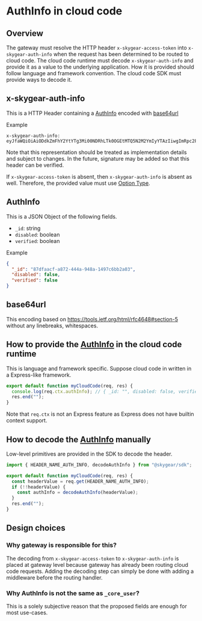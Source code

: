 # AuthInfo in cloud code

## Overview

The gateway must resolve the HTTP header `x-skygear-access-token` into `x-skygear-auth-info`
when the request has been determined to be routed to cloud code.
The cloud code runtime must decode `x-skygear-auth-info` and
provide it as a value to the underlying application.
How it is provided should follow language and framework convention.
The cloud code SDK must provide ways to decode it.

## x-skygear-auth-info

This is a HTTP Header containing a [AuthInfo](#AuthInfo) encoded with [base64url](#base64url)

Example

```
x-skygear-auth-info: eyJfaWQiOiAiODdkZmFhY2YtYTg3Mi00NDRhLTk0OGEtMTQ5N2M2YmIyYTAzIiwgImRpc2FibGVkIjogZmFsc2UsICJ2ZXJpZmllZCI6IGZhbHNlfQ==
```

Note that this representation should be treated as implementation details and subject to changes.
In the future, signature may be added so that this header can be verified.

If `x-skygear-access-token` is absent, then `x-skygear-auth-info` is absent as well.
Therefore, the provided value must use [Option Type](https://en.wikipedia.org/wiki/Option_type).

## AuthInfo

This is a JSON Object of the following fields.

- `_id`: string
- `disabled`: boolean
- `verified`: boolean

Example

```JSON
{
  "_id": "87dfaacf-a872-444a-948a-1497c6bb2a03",
  "disabled": false,
  "verified": false
}
```

## base64url

This encoding based on https://tools.ietf.org/html/rfc4648#section-5 without any linebreaks, whitespaces.

## How to provide the [AuthInfo](#AuthInfo) in the cloud code runtime

This is language and framework specific. Suppose cloud code in written in a Express-like framework.

```javascript
export default function myCloudCode(req, res) {
  console.log(req.ctx.authInfo); // { _id: "", disabled: false, verified: false }
  res.end("");
}
```

Note that `req.ctx` is not an Express feature as Express does not have builtin context support.

## How to decode the [AuthInfo](#AuthInfo) manually

Low-level primitives are provided in the SDK to decode the header.

```javascript
import { HEADER_NAME_AUTH_INFO, decodeAuthInfo } from "@skygear/sdk";

export default function myCloudCode(req, res) {
  const headerValue = req.get(HEADER_NAME_AUTH_INFO);
  if (!!headerValue) {
    const authInfo = decodeAuthInfo(headerValue);
  }
  res.end("");
}
```

## Design choices


### Why gateway is responsible for this?

The decoding from `x-skygear-access-token` to `x-skygear-auth-info` is placed at gateway level
because gateway has already been routing cloud code requests. Adding the decoding step
can simply be done with adding a middleware before the routing handler.

### Why AuthInfo is not the same as `_core_user`?

This is a solely subjective reason that the proposed fields are enough for
most use-cases.

